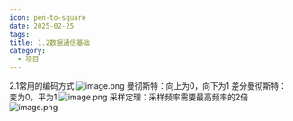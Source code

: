 ```yaml
---
icon: pen-to-square
date: 2025-02-25
tags: 
title: 1.2数据通信基础
category:
  - 项目
---
```

2.1常用的编码方式
![image.png](https://cdn.jsdelivr.net/gh/fakeppa/blog-img/20250225145906.png)
曼彻斯特：向上为0，向下为1
差分曼彻斯特：变为0，平为1
![image.png](https://cdn.jsdelivr.net/gh/fakeppa/blog-img/20251029231920.png)
采样定理：采样频率需要最高频率的2倍
![image.png](https://cdn.jsdelivr.net/gh/fakeppa/blog-img/20251029232136.png)
